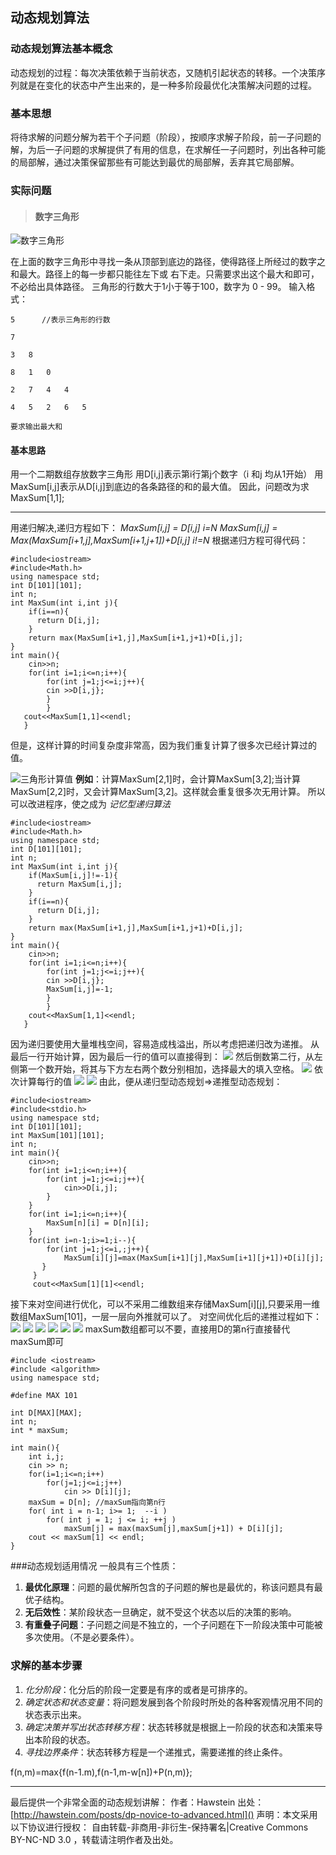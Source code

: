 ## 动态规划算法

### 动态规划算法基本概念
动态规划的过程：每次决策依赖于当前状态，又随机引起状态的转移。一个决策序列就是在变化的状态中产生出来的，是一种多阶段最优化决策解决问题的过程。
### 基本思想
将待求解的问题分解为若干个子问题（阶段），按顺序求解子阶段，前一子问题的解，为后一子问题的求解提供了有用的信息，在求解任一子问题时，列出各种可能的局部解，通过决策保留那些有可能达到最优的局部解，丢弃其它局部解。

### 实际问题
> #### 数字三角形
![数字三角形](http://img.blog.csdn.net/20150811133448624?watermark/2/text/aHR0cDovL2Jsb2cuY3Nkbi5uZXQv/font/5a6L5L2T/fontsize/400/fill/I0JBQkFCMA==/dissolve/70/gravity/Center)

 在上面的数字三角形中寻找一条从顶部到底边的路径，使得路径上所经过的数字之和最大。路径上的每一步都只能往左下或 右下走。只需要求出这个最大和即可，不必给出具体路径。 三角形的行数大于1小于等于100，数字为 0 - 99。
输入格式：

    5      //表示三角形的行数    

    7

    3   8

    8   1   0

    2   7   4   4

    4   5   2   6   5

    要求输出最大和
    
#### 基本思路
用一个二期数组存放数字三角形
用D[i,j]表示第i行第j个数字（i 和j 均从1开始）
用MaxSum[i,j]表示从D[i,j]到底边的各条路径的和的最大值。
因此，问题改为求MaxSum[1,1];

-----
用递归解决,递归方程如下：
_MaxSum[i,j] = D[i,j]  i=N
MaxSum[i,j] = Max(MaxSum[i+1,j],MaxSum[i+1,j+1])+D[i,j] i!=N_
根据递归方程可得代码：

```
#include<iostream>
#include<Math.h>
using namespace std;
int D[101][101];
int n;
int MaxSum(int i,int j){
    if(i==n){
      return D[i,j];
    }
    return max(MaxSum[i+1,j],MaxSum[i+1,j+1)+D[i,j];
}
int main(){
    cin>>n;
    for(int i=1;i<=n;i++){
        for(int j=1;j<=i;j++){
        cin >>D[i,j};
        }
        }
   cout<<MaxSum[1,1]<<endl;
   }
```
但是，这样计算的时间复杂度非常高，因为我们重复计算了很多次已经计算过的值。

![三角形计算值](http://img.blog.csdn.net/20150811140840233?watermark/2/text/aHR0cDovL2Jsb2cuY3Nkbi5uZXQv/font/5a6L5L2T/fontsize/400/fill/I0JBQkFCMA==/dissolve/70/gravity/Center)
**例如**：计算MaxSum[2,1]时，会计算MaxSum[3,2];当计算MaxSum[2,2]时，又会计算MaxSum[3,2]。这样就会重复很多次无用计算。
所以可以改进程序，使之成为 _记忆型递归算法_

```
#include<iostream>
#include<Math.h>
using namespace std;
int D[101][101];
int n;
int MaxSum(int i,int j){
    if(MaxSum[i,j]!=-1){
      return MaxSum[i,j];
    }
    if(i==n){
      return D[i,j];
    }
    return max(MaxSum[i+1,j],MaxSum[i+1,j+1)+D[i,j];
}
int main(){
    cin>>n;
    for(int i=1;i<=n;i++){
        for(int j=1;j<=i;j++){
        cin >>D[i,j};
        MaxSum[i,j]=-1;
        }
        }
    cout<<MaxSum[1,1]<<endl;
   }
```
因为递归要使用大量堆栈空间，容易造成栈溢出，所以考虑把递归改为递推。
从最后一行开始计算，因为最后一行的值可以直接得到：
![](http://img.blog.csdn.net/20150811152746815?watermark/2/text/aHR0cDovL2Jsb2cuY3Nkbi5uZXQv/font/5a6L5L2T/fontsize/400/fill/I0JBQkFCMA==/dissolve/70/gravity/Center)
然后倒数第二行，从左侧第一个数开始，将其与下方左右两个数分别相加，选择最大的填入空格。
![](http://img.blog.csdn.net/20150811153237686?watermark/2/text/aHR0cDovL2Jsb2cuY3Nkbi5uZXQv/font/5a6L5L2T/fontsize/400/fill/I0JBQkFCMA==/dissolve/70/gravity/Center)
依次计算每行的值
![](http://img.blog.csdn.net/20150811153534629?watermark/2/text/aHR0cDovL2Jsb2cuY3Nkbi5uZXQv/font/5a6L5L2T/fontsize/400/fill/I0JBQkFCMA==/dissolve/70/gravity/Center)
![](http://img.blog.csdn.net/20150811153553012?watermark/2/text/aHR0cDovL2Jsb2cuY3Nkbi5uZXQv/font/5a6L5L2T/fontsize/400/fill/I0JBQkFCMA==/dissolve/70/gravity/Center)
由此，便从递归型动态规划=>递推型动态规划：

```
#include<iostream>
#include<stdio.h>
using namespace std;
int D[101][101];
int MaxSum[101][101];
int n;
int main(){
    cin>>n;
    for(int i=1;i<=n;i++){
        for(int j=1;j<=i;j++){
            cin>>D[i,j];
        }
    }
    for(int i=1;i<=n;i++){
        MaxSum[n][i] = D[n][i];
    }
    for(int i=n-1;i>=1;i--){
        for(int j=1;j<=i,;j++){
            MaxSum[i][j]=max(MaxSum[i+1][j],MaxSum[i+1][j+1])+D[i][j];
       }
     }
     cout<<MaxSum[1][1]<<endl;  
```
接下来对空间进行优化，可以不采用二维数组来存储MaxSum[i][j],只要采用一维数组MaxSum[101]，一层一层向外推就可以了。
对空间优化后的递推过程如下：
![](http://img.blog.csdn.net/20150811155011262?watermark/2/text/aHR0cDovL2Jsb2cuY3Nkbi5uZXQv/font/5a6L5L2T/fontsize/400/fill/I0JBQkFCMA==/dissolve/70/gravity/Center)
![](http://img.blog.csdn.net/20150811155028144?watermark/2/text/aHR0cDovL2Jsb2cuY3Nkbi5uZXQv/font/5a6L5L2T/fontsize/400/fill/I0JBQkFCMA==/dissolve/70/gravity/Center)
![](http://img.blog.csdn.net/20150811155119121?watermark/2/text/aHR0cDovL2Jsb2cuY3Nkbi5uZXQv/font/5a6L5L2T/fontsize/400/fill/I0JBQkFCMA==/dissolve/70/gravity/Center)
![](http://img.blog.csdn.net/20150811155136507?watermark/2/text/aHR0cDovL2Jsb2cuY3Nkbi5uZXQv/font/5a6L5L2T/fontsize/400/fill/I0JBQkFCMA==/dissolve/70/gravity/Center)
![](http://img.blog.csdn.net/20150811155255355?watermark/2/text/aHR0cDovL2Jsb2cuY3Nkbi5uZXQv/font/5a6L5L2T/fontsize/400/fill/I0JBQkFCMA==/dissolve/70/gravity/Center)
![](http://img.blog.csdn.net/20150811155311499?watermark/2/text/aHR0cDovL2Jsb2cuY3Nkbi5uZXQv/font/5a6L5L2T/fontsize/400/fill/I0JBQkFCMA==/dissolve/70/gravity/Center)
maxSum数组都可以不要，直接用D的第n行直接替代maxSum即可

```
#include <iostream>  
#include <algorithm> 
using namespace std; 

#define MAX 101  

int D[MAX][MAX];  
int n; 
int * maxSum; 

int main(){    
	int i,j;    
	cin >> n;    
	for(i=1;i<=n;i++)   
		for(j=1;j<=i;j++)        
			cin >> D[i][j];   
	maxSum = D[n]; //maxSum指向第n行    
	for( int i = n-1; i>= 1;  --i )     
		for( int j = 1; j <= i; ++j )       
			maxSum[j] = max(maxSum[j],maxSum[j+1]) + D[i][j];    
	cout << maxSum[1] << endl;  
}
```
###动态规划适用情况
一般具有三个性质：
1. **最优化原理**：问题的最优解所包含的子问题的解也是最优的，称该问题具有最优子结构。
2. **无后效性**：某阶段状态一旦确定，就不受这个状态以后的决策的影响。
3. **有重叠子问题**：子问题之间是不独立的，一个子问题在下一阶段决策中可能被多次使用。（不是必要条件）。

### 求解的基本步骤
1. *化分阶段*：化分后的阶段一定要是有序的或者是可排序的。
2. *确定状态和状态变量*：将问题发展到各个阶段时所处的各种客观情况用不同的状态表示出来。
3. *确定决策并写出状态转移方程*：状态转移就是根据上一阶段的状态和决策来导出本阶段的状态。
4. *寻找边界条件*：状态转移方程是一个递推式，需要递推的终止条件。

f(n,m)=max{f(n-1.m),f(n-1,m-w[n])+P(n,m)};

-----
最后提供一个非常全面的动态规划讲解：
作者：Hawstein
出处：[http://hawstein.com/posts/dp-novice-to-advanced.html]()
声明：本文采用以下协议进行授权： 自由转载-非商用-非衍生-保持署名|Creative Commons BY-NC-ND 3.0 ，转载请注明作者及出处。

